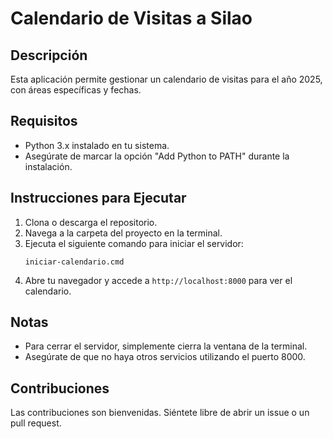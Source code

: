 # Calendario de Visitas a Silao

## Descripción
Esta aplicación permite gestionar un calendario de visitas para el año 2025, con áreas específicas y fechas.

## Requisitos
- Python 3.x instalado en tu sistema.
- Asegúrate de marcar la opción "Add Python to PATH" durante la instalación.

## Instrucciones para Ejecutar
1. Clona o descarga el repositorio.
2. Navega a la carpeta del proyecto en la terminal.
3. Ejecuta el siguiente comando para iniciar el servidor:
   ```
   iniciar-calendario.cmd
   ```
4. Abre tu navegador y accede a `http://localhost:8000` para ver el calendario.

## Notas
- Para cerrar el servidor, simplemente cierra la ventana de la terminal.
- Asegúrate de que no haya otros servicios utilizando el puerto 8000.

## Contribuciones
Las contribuciones son bienvenidas. Siéntete libre de abrir un issue o un pull request.
